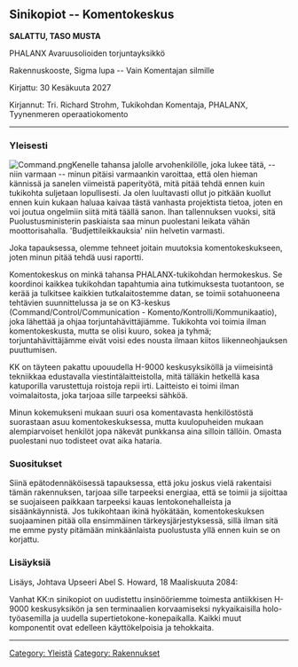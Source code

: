 ## Sinikopiot -- Komentokeskus

**SALATTU, TASO MUSTA**

PHALANX Avaruusolioiden torjuntayksikkö

Rakennuskooste, Sigma lupa -- Vain Komentajan silmille

Kirjattu: 30 Kesäkuuta 2027

Kirjannut: Tri. Richard Strohm, Tukikohdan Komentaja, PHALANX,
Tyynenmeren operaatiokomento

------------------------------------------------------------------------

### Yleisesti

![](Command.png "Command.png")Kenelle tahansa jalolle arvohenkilölle,
joka lukee tätä, -- niin varmaan -- minun pitäisi varmaankin varoittaa,
että olen hieman kännissä ja sanelen viimeistä paperityötä, mitä pitää
tehdä ennen kuin tukikohta suljetaan lopullisesti. Ja olen luultavasti
ollut jo pitkään kuollut ennen kuin kukaan haluaa kaivaa tästä vanhasta
projektista tietoa, joten en voi joutua ongelmiin siitä mitä täällä
sanon. Ihan tallennuksen vuoksi, sitä Puolustusministerin paskiaista saa
minun puolestani leikata vähän moottorisahalla. 'Budjettileikkauksia'
niin helvetin varmasti.

Joka tapauksessa, olemme tehneet joitain muutoksia komentokeskukseen,
joten minun pitää tehdä uusi raportti.

Komentokeskus on minkä tahansa PHALANX-tukikohdan hermokeskus. Se
koordinoi kaikkea tukikohdan tapahtumia aina tutkimuksesta tuotantoon,
se kerää ja tulkitsee kaikkien tutkalaitostemme datan, se toimii
sotahuoneena tehtävien suunnittelussa ja se on K3-keskus
(Command/Control/Communication - Komento/Kontrolli/Kommunikaatio), joka
lähettää ja ohjaa torjuntahävittäjiämme. Tukikohta voi toimia ilman
komentokeskusta, mutta se olisi kuuro, sokea ja tyhmä;
torjuntahävittäjämme eivät voisi edes nousta ilmaan kiitos
liikenneohjauksen puuttumisen.

KK on täyteen pakattu upouudella H-9000 keskusyksiköllä ja viimeisintä
tekniikkaa edustavalla viestintälaitteistolla, mitä tälläkin hetkellä
kasa katuporilla varustettuja roistoja repii irti. Laitteisto ei toimi
ilman voimalaitosta, joka tarjoaa sille tarpeeksi sähköä.

Minun kokemukseni mukaan suuri osa komentavasta henkilöstöstä suorastaan
asuu komentokeskuksessa, mutta kuulopuheiden mukaan alempiarvoiset
henkilöt jopa näkevät punkkansa aina silloin tällöin. Omasta puolestani
nuo todisteet ovat aika hataria.

### Suositukset

Siinä epätodennäköisessä tapauksessa, että joku joskus vielä rakentaisi
tämän rakennuksen, tarjoaa sille tarpeeksi energiaa, että se toimii ja
sijoittaa se suojaiseen paikkaan tarpeeksi kauas lentokonehalleista ja
sisäänkäynnistä. Jos tukikohtaan ikinä hyökätään, komentokeskuksen
suojaaminen pitää olla ensimmäinen tärkeysjärjestyksessä, sillä ilman
sitä me emme pysty pitämään minkäänlaista puolustusta yllä ennen kuin se
on korjattu.

### Lisäyksiä

Lisäys, Johtava Upseeri Abel S. Howard, 18 Maaliskuuta 2084:

Vanhat KK:n sinikopiot on uudistettu insinööriemme toimesta antiikkisen
H-9000 keskusyksikön ja sen terminaalien korvaamiseksi nykyaikaisilla
holo-työasemilla ja uudella supertietokone-konepaikalla. Kaikki muut
komponentit ovat edelleen käyttökelpoisia ja tehokkaita.

------------------------------------------------------------------------

[Category: Yleistä](Category:_Yleistä "wikilink") [Category:
Rakennukset](Category:_Rakennukset "wikilink")